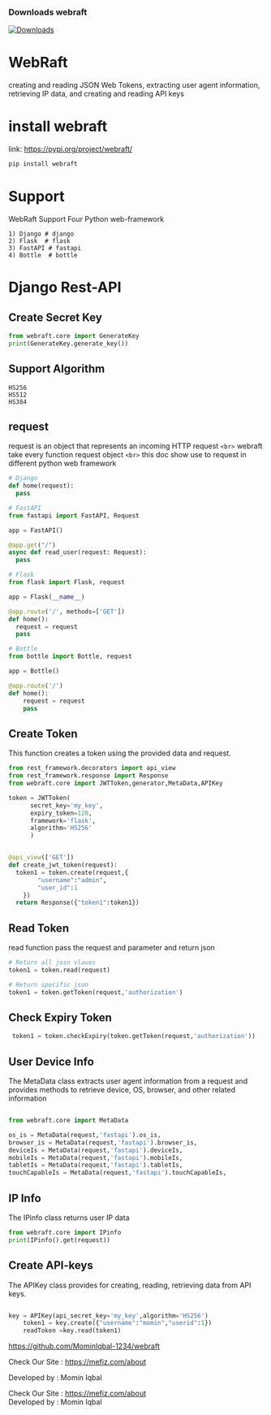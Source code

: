 ### Downloads webraft
[![Downloads](https://static.pepy.tech/badge/webraft)](https://pepy.tech/project/webraft)



# WebRaft

creating and reading JSON Web Tokens, extracting user agent
information, retrieving IP data, and creating and reading API keys

# install webraft

link: https://pypi.org/project/webraft/

```python
pip install webraft
```

# Support

WebRaft Support Four Python web-framework

```
1) Django # django
2) Flask  # flask
3) FastAPI # fastapi
4) Bottle  # bottle
```

# Django Rest-API

## Create Secret Key

```python
from webraft.core import GenerateKey
print(GenerateKey.generate_key())
```

## Support Algorithm

```
HS256
HS512
HS384
```

## request

request is an object that represents an incoming HTTP request `<br>` webraft take every function request object `<br>`
this doc show use to request in different python web framework

```python
# Django
def home(request):
  pass

# FastAPI
from fastapi import FastAPI, Request

app = FastAPI()

@app.get("/")
async def read_user(request: Request):
  pass

# Flask
from flask import Flask, request

app = Flask(__name__)

@app.route('/', methods=['GET'])
def home():
  request = request
  pass

# Bottle
from bottle import Bottle, request

app = Bottle()

@app.route('/')
def home():
    request = request
    pass


```

## Create Token

This function creates a token using the provided data and request.

```python
from rest_framework.decorators import api_view
from rest_framework.response import Response
from webraft.core import JWTToken,generator,MetaData,APIKey

token = JWTToken(
      secret_key='my_key',
      expiry_token=120,
      framework='flask',
      algorithm='HS256'
      )


@api_view(['GET'])
def create_jwt_token(request):
  token1 = token.create(request,{
        "username":"admin",
        "user_id":1
    })
  return Response({"token1":token1})
```

## Read Token

read function pass the request and parameter and return json

```python
# Return all josn vlaues
token1 = token.read(request)

# Return specific json 
token1 = token.getToken(request,'authorization')

```



## Check Expiry Token

```python
 token1 = token.checkExpiry(token.getToken(request,'authorization'))

```



## User Device Info

The MetaData class extracts user agent information from a request and
provides methods to retrieve device, OS, browser, and other related information

```python

from webraft.core import MetaData

os_is = MetaData(request,'fastapi').os_is,
browser_is = MetaData(request,'fastapi').browser_is,
deviceIs = MetaData(request,'fastapi').deviceIs,
mobileIs = MetaData(request,'fastapi').mobileIs,
tabletIs = MetaData(request,'fastapi').tabletIs,
touchCapableIs = MetaData(request,'fastapi').touchCapableIs,

```


## IP Info

The IPinfo class returns user IP data

```python
from webraft.core import IPinfo
print(IPinfo().get(request))
```

## Create API-keys

The APIKey class provides for creating, reading, retrieving data from API keys.

```python

key = APIKey(api_secret_key='my_key',algorithm='HS256')
    token1 = key.create({"username":"momin","userid":1})
    readToken =key.read(token1)
```





https://github.com/MominIqbal-1234/webraft

Check Our Site : https://mefiz.com/about

Developed by : Momin Iqbal


Check Our Site : https://mefiz.com/about </br>
Developed by : Momin Iqbal

